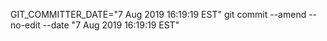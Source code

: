 GIT_COMMITTER_DATE="7 Aug 2019 16:19:19 EST" git commit --amend --no-edit --date "7 Aug 2019 16:19:19 EST"